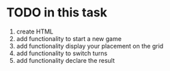 # TODO in this task

1. create HTML 
2. add functionality to start a new game
3. add functionality display your placement on the grid
4. add functionality to switch turns
5. add functionality declare the result